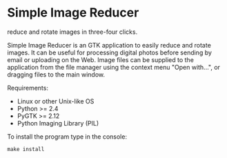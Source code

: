 # Simple Image Reducer
reduce and rotate images in three-four clicks.

Simple Image Reducer is an GTK application to easily reduce and rotate images.
It can be useful for processing digital photos before sending by email or
uploading on the Web. Image files can be supplied to the application from the
file manager using the context menu "Open with...", or dragging files to the
main window.

Requirements:

* Linux or other Unix-like OS
* Python >= 2.4
* PyGTK >= 2.12
* Python Imaging Library (PIL)

To install the program type in the console:

    make install
